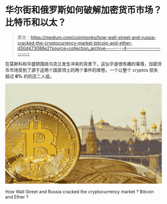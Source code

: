 # 华尔街和俄罗斯如何破解加密货币市场？比特币和以太？

> 原文：<https://medium.com/coinmonks/how-wall-street-and-russia-cracked-the-cryptocurrency-market-bitcoin-and-ether-d30d473088e2?source=collection_archive---------4----------------------->

在莫斯科和华盛顿围绕乌克兰发生冲突的背景下，这似乎是很有趣的事情，加密货币市场受到了源于这两个国家领土的两个事件的席卷。一个让整个 cryptos 损失超过 **6%** 的抗压二人组。

![](img/b2eef6ed2eb2769ef881ff4a7c36c9ec.png)

How Wall Street and Russia cracked the cryptocurrency market ? Bitcoin and Ether ?